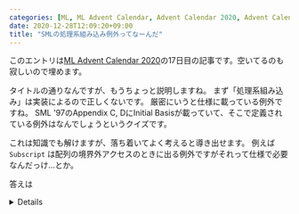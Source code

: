 ```yaml
---
categories: [ML, ML Advent Calendar, Advent Calendar 2020, Advent Calendar]
date: 2020-12-28T12:09:20+09:00
title: "SMLの処理系組み込み例外ってなーんだ"
---
```


このエントリは[ML Advent Calendar 2020](https://qiita.com/advent-calendar/2020/ml)の17日目の記事です。空いてるのも寂しいので埋めます。

<!--more-->


タイトルの通りなんですが、もうちょっと説明しますね。
まず「処理系組み込み」は実装によるので正しくないです。
厳密にいうと仕様に載っている例外ですね。
SML '97のAppendix C, DにInitial Basisが載っていて、そこで定義されている例外はなんでしょうというクイズです。

これは知識でも解けますが、落ち着いてよく考えると導き出せます。
例えば `Subscript` は配列の境界外アクセスのときに出る例外ですがそれって仕様で必要なんだっけ…とか。

答えは

<details>

<code>Bind</code> と <code>Match</code> です。それそれ <code>val</code> と <code>case</code> (<code>fn</code>) でパターンマッチに失敗したときにでる例外です。

<pre class="chroma"><code class="language-text" data-lang="text">- val NONE = SOME 1;;

uncaught exception Bind [nonexhaustive binding failure]
  raised at: stdIn:1.6-1.19
</code></pre>



<pre class="chroma"><code class="language-text" data-lang="text">- case NONE of SOME x => x;;
stdIn:1.2-1.26 Warning: type vars not generalized because of
   value restriction are instantiated to dummy types (X1,X2,...)
stdIn:1.2-1.26 Warning: match nonexhaustive
          SOME x => ...


uncaught exception Match [nonexhaustive match failure]
  raised at: stdIn:1.26
</code></pre>

これらはSMLの文法に組込まれているのでどうしようもないですね。

</details>
